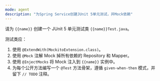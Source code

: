 ```yaml
---
mode: agent
description: "为Spring Service创建JUnit 5单元测试，并Mock依赖"
---
```


请为 `{{name}}` 创建一个 JUnit 5 单元测试类 `{{name}}Test.java`。

测试类应：
1.  使用 `@ExtendWith(MockitoExtension.class)`。
2.  使用 `@Mock` 注解 Mock 掉所有依赖的 Repository 和 Mapper。
3.  使用 `@InjectMocks` 将 Mock 注入到 `{{name}}` 实例中。
4.  为每个公开方法编写一个 `@Test` 方法骨架，遵循 `given-when-then` 模式，并留下 `// TODO` 注释。